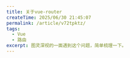 ```yaml
---
title: 关于vue-router
createTime: 2025/06/30 21:45:07
permalink: /article/v72tpktz/
tags:
  - Vue
  - 路由
excerpt: 图灵深视的一面遇到这个问题，简单梳理一下。
---
```

